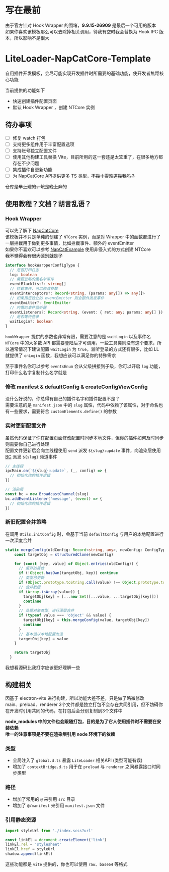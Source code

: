 # 写在最前

由于官方针对 Hook Wrapper 的围堵，**9.9.15-26909** 是最后一个可用的版本  
如果你喜欢该模板那么可以去除掉相关调用，待我有空时我会替换为 Hook IPC 版本，所以影响不是很大

# LiteLoader-NapCatCore-Template

自用插件开发模板，会尽可能实现开发插件时所需要的基础功能，使开发者焦距核心功能

当前提供的功能如下

- 快速创建插件配置页面
- 默认 Hook Wrapper ，创建 NTCore 实例

## 待办事项

- [ ] 修复 watch 打包
- [ ] 支持更多组件用于丰富配置选项
- [ ] 支持账号独立配置文件
- [ ] 使用其他构建工具替换 Vite，目前所用的这一套还是太笨重了，在很多地方都存在不少问题
- [ ] 集成插件自更新功能
- [ ] 为 NapCatCore API提供更多 TS 类型，~~不靠十雪难道靠我吗？~~

~~仓库是早上建的，坑是晚上弃的~~

## 使用教程？文档？胡言乱语？

### Hook Wrapper

可以先了解下 [NapCatCore](https://github.com/NapNeko/LiteLoader-NapCatCore)  
该模板并不只是单纯的创建了 `NTCore` 实例，而是对 Wrapper 中的函数都进行了一层拦截用于做到更多事情，比如拦截事件、额外的 eventEmitter  
如果你不喜欢可以参考 [NapCatExample](https://github.com/NapNeko/LiteLoader-NapCatExample) 使用非侵入式的方式创建 NTCore  
~~我不觉得会有很大区别就是了~~

```ts
interface hookWarpperConfigType {
  // 是否打印日志
  log: boolean
  // 需要忽略的黑名单事件
  eventBlacklist?: string[]
  // 拦截事件，可以修改参数
  eventInterceptors?: Record<string, (params: any[]) => any[]>
  // 如果指定独立的 eventEmitter 则会额外派发事件
  eventEmitter?: EventEmitter
  // 内置的事件监听器
  eventListeners?: Record<string, (event: { ret: any; params: any[] }) => void>
  // 是否等待登录
  waitLogin?: boolean
}
```

`hookWrapper` 提供的参数也非常有限，需要注意的是 `waitLogin` 以及事件名  
`NTCore` 中的大多数 API 都需要登陆后才可调用，一些工具类则没有这个要求，所以通常情况下建议配置 `waitLogin` 为 `true`，监听登录的方式还有很多，比如 LL 就提供了 `onLogin` 函数，我想应该可以满足你的特殊需求

至于事件名你可以参考 `eventsEnum` 会从父级拼接到子级，你可以开启 `log` 功能，打印什么名字复制什么名字就是

### 修改 manifest & defaultConfig & createConfigViewConfig

没什么好说的，你总得有自己的插件名字和插件配置不是？  
需要注意的是 `manifest.json` 中的 `slug` 属性，代码中依赖了该属性，对于命名也有一些要求，需要符合 `customElements.define()` 的参数

### 实时更新配置文件

虽然代码保证了你在配置页面修改配置时同步本地文件，但你的插件如何及时同步则需要你自己进行处理  
配置文件更新后会向主线程使用 `send` 派发 `${slug}:update` 事件，向渲染层使用 [BC](https://developer.mozilla.org/zh-CN/docs/Web/API/BroadcastChannel) 派发 `${slug}` 频道事件

```ts
// 主线程
ipcMain.on(`${slug}:update`, (_, config) => {
  // 初始化你的插件逻辑
})

// 渲染层
const bc = new BroadcastChannel(slug)
bc.addEventListener('message', (event) => {
  // 初始化你的插件逻辑
})
```

### 新旧配置合并策略

在调用 `Utils.initConfig` 时，会基于当前 `defaultConfig` 与用户的本地配置进行一次深度合并

```ts
static mergeConfig(oldConfig: Record<string, any>, newConfig: ConfigType) {
    const targetObj = structuredClone(newConfig)

    for (const [key, value] of Object.entries(oldConfig)) {
      // 废弃的属性
      if (!Object.hasOwn(targetObj, key)) continue
      // 类型已更新
      if (Object.prototype.toString.call(value) !== Object.prototype.toString.call(targetObj[key])) continue
      // 合并数组
      if (Array.isArray(value)) {
        targetObj[key] = [...new Set([...value, ...targetObj[key]])]
        continue
      }
      // 处理对象类型，进行深层合并
      if (typeof value === 'object' && value) {
        targetObj[key] = this.mergeConfig(value, targetObj[key])
        continue
      }
      // 基本值以本地配置为准
      targetObj[key] = value
    }

    return targetObj
  }
```

我想看源码比我打字应该更好理解一些

## 构建相关

因基于 electron-vite 进行构建，所以功能大差不差，只是做了略微修改  
main、preload、renderer 3个文件都是独立打包不会存在共同引用，但不妨碍你在开发时引用共同的代码，在打包后会分别复制到3个文件中

**node_modules 中的文件也会跟随打包，目的是为了它人使用插件时不需要在安装依赖**  
**唯一的注意事项是不要在渲染层引用 node 环境下的依赖**

### 类型

- 全局注入了 `global.d.ts` 暴露 `LiteLoader` 相关API (类型可能有误)
- 增加了 `contextBridge.d.ts` 用于在 `preload` 与 `renderer` 之间暴露接口时同步类型

### 路径

- 增加了常用的 `@` 来引用 `src` 目录
- 增加了 `@/manifest` 来引用 `manifest.json` 文件

### 引用静态资源

```ts
import styleUrl from './index.scss?url'

const linkEl = document.createElement('link')
linkEl.rel = 'stylesheet'
linkEl.href = styleUrl
shadow.append(linkEl)
```

这些功能都是 `vite` 提供的，你也可以使用 `raw`、`base64` 等格式
